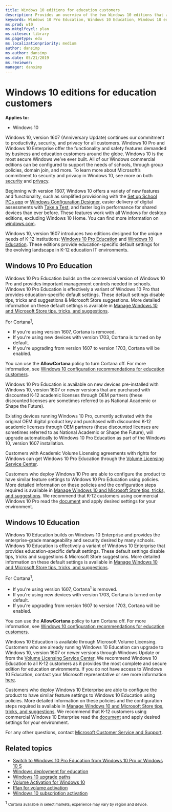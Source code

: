 ```yaml
---
title: Windows 10 editions for education customers
description: Provides an overview of the two Windows 10 editions that are designed for the needs of K-12 institutions.
keywords: Windows 10 Pro Education, Windows 10 Education, Windows 10 editions, education customers
ms.prod: w10
ms.mktglfcycl: plan
ms.sitesec: library
ms.pagetype: edu
ms.localizationpriority: medium
author: dansimp
ms.author: dansimp
ms.date: 05/21/2019
ms.reviewer:
manager: dansimp
---
```


# Windows 10 editions for education customers
**Applies to:**

-   Windows 10


Windows 10, version 1607 (Anniversary Update) continues our commitment to productivity, security, and privacy for all customers. Windows 10 Pro and Windows 10 Enterprise offer the functionality and safety features demanded by business and education customers around the globe. Windows 10 is the most secure Windows we’ve ever built. All of our Windows commercial editions can be configured to support the needs of schools, through group policies, domain join, and more. To learn more about Microsoft’s commitment to security and privacy in Windows 10, see more on both [security](https://go.microsoft.com/fwlink/?LinkId=822619) and [privacy](https://go.microsoft.com/fwlink/?LinkId=822620).

Beginning with version 1607, Windows 10 offers a variety of new features and functionality, such as simplified provisioning with the [Set up School PCs app](https://go.microsoft.com/fwlink/?LinkID=821951) or [Windows Configuration Designer](https://go.microsoft.com/fwlink/?LinkId=822623), easier delivery of digital assessments with [Take a Test](https://go.microsoft.com/fwlink/?LinkID=821956), and faster log in performance for shared devices than ever before. These features work with all Windows for desktop editions, excluding Windows 10 Home. You can find more information on [windows.com](https://www.windows.com/).

Windows 10, version 1607 introduces two editions designed for the unique needs of K-12 institutions: [Windows 10 Pro Education](#windows-10-pro-education) and [Windows 10 Education](#windows-10-education). These editions provide education-specific default settings for the evolving landscape in K-12 education IT environments.

## Windows 10 Pro Education

Windows 10 Pro Education builds on the commercial version of Windows 10 Pro and provides important management controls needed in schools. Windows 10 Pro Education is effectively a variant of Windows 10 Pro that provides education-specific default settings. These default settings disable tips, tricks and suggestions & Microsoft Store suggestions. More detailed information on these default settings is available in [Manage Windows 10 and Microsoft Store tips, tricks, and suggestions](https://go.microsoft.com/fwlink/?LinkId=822627).

For Cortana<sup>[1](#footnote1)</sup>,
- If you're using version 1607, Cortana is removed.
- If you're using new devices with version 1703, Cortana is turned on by default.
- If you're upgrading from version 1607 to version 1703, Cortana will be enabled.

You can use the **AllowCortana** policy to turn Cortana off. For more information, see [Windows 10 configuration recommendations for education customers](configure-windows-for-education.md).

Windows 10 Pro Education is available on new devices pre-installed with Windows 10, version 1607 or newer versions that are purchased with discounted K-12 academic licenses through OEM partners (these discounted licenses are sometimes referred to as National Academic or Shape the Future).

Existing devices running Windows 10 Pro, currently activated with the original OEM digital product key and purchased with discounted K-12 academic licenses through OEM partners (these discounted licenses are sometimes referred to as National Academic or Shape the Future), will upgrade automatically to Windows 10 Pro Education as part of the Windows 10, version 1607 installation.

Customers with Academic Volume Licensing agreements with rights for Windows can get Windows 10 Pro Education through the [Volume Licensing Service Center](https://www.microsoft.com/Licensing/servicecenter/default.aspx).

Customers who deploy Windows 10 Pro are able to configure the product to have similar feature settings to Windows 10 Pro Education using policies. More detailed information on these policies and the configuration steps required is available in [Manage Windows 10 and Microsoft Store tips, tricks, and suggestions](https://go.microsoft.com/fwlink/?LinkId=822627). We recommend that K-12 customers using commercial Windows 10 Pro read the [document](https://go.microsoft.com/fwlink/?LinkId=822627) and apply desired settings for your environment.

## Windows 10 Education

Windows 10 Education builds on Windows 10 Enterprise and provides the enterprise-grade manageability and security desired by many schools. Windows 10 Education is effectively a variant of Windows 10 Enterprise that provides education-specific default settings. These default settings disable tips, tricks and suggestions & Microsoft Store suggestions. More detailed information on these default settings is available in [Manage Windows 10 and Microsoft Store tips, tricks, and suggestions](https://go.microsoft.com/fwlink/?LinkId=822627).

For Cortana<sup>1</sup>,
- If you're using version 1607, Cortana<sup>1</sup> is removed.
- If you're using new devices with version 1703, Cortana is turned on by default.
- If you're upgrading from version 1607 to version 1703, Cortana will be enabled.

You can use the **AllowCortana** policy to turn Cortana off. For more information, see [Windows 10 configuration recommendations for education customers](configure-windows-for-education.md).

Windows 10 Education is available through Microsoft Volume Licensing. Customers who are already running Windows 10 Education can upgrade to Windows 10, version 1607 or newer versions through Windows Update or from the [Volume Licensing Service Center](https://www.microsoft.com/Licensing/servicecenter/default.aspx). We recommend Windows 10 Education to all K-12 customers as it provides the most complete and secure edition for education environments. If you do not have access to Windows 10 Education, contact your Microsoft representative or see more information [here](https://go.microsoft.com/fwlink/?LinkId=822628).

Customers who deploy Windows 10 Enterprise are able to configure the product to have similar feature settings to Windows 10 Education using policies. More detailed information on these policies and the configuration steps required is available in [Manage Windows 10 and Microsoft Store tips, tricks, and suggestions](https://go.microsoft.com/fwlink/?LinkId=822627). We recommend that K-12 customers using commercial Windows 10 Enterprise read the [document](https://go.microsoft.com/fwlink/?LinkId=822627) and apply desired settings for your environment.

For any other questions, contact [Microsoft Customer Service and Support](https://support.microsoft.com/en-us).

## Related topics
- [Switch to Windows 10 Pro Education from Windows 10 Pro or Windows 10 S](change-to-pro-education.md)
- [Windows deployment for education](https://aka.ms/edudeploy)
- [Windows 10 upgrade paths](https://go.microsoft.com/fwlink/?LinkId=822787)
- [Volume Activation for Windows 10](https://go.microsoft.com/fwlink/?LinkId=822788)
- [Plan for volume activation](https://go.microsoft.com/fwlink/?LinkId=822789)
- [Windows 10 subscription activation](https://docs.microsoft.com/windows/deployment/windows-10-subscription-activation)




<a name="footnote1"></a><sup>1</sup> <small>Cortana available in select markets; experience may vary by region and device.</small>
